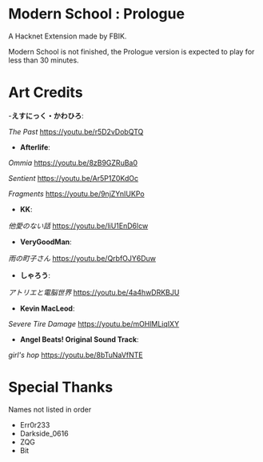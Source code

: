 # Modern School : Prologue
A Hacknet Extension made by FBIK.

Modern School is not finished, the Prologue version is expected to play for less than 30 minutes.

# Art Credits
-**えすにっく・かわひろ**:
  
*The Past* 
<https://youtu.be/r5D2vDobQTQ>


- **Afterlife**:

*Ommia*
<https://youtu.be/8zB9GZRuBa0>

*Sentient*
<https://youtu.be/Ar5P1Z0KdOc>

*Fragments*
<https://youtu.be/9njZYnIUKPo>

- **KK**:

*他愛のない話*
<https://youtu.be/liU1EnD6lcw>

- **VeryGoodMan**:

*雨の町子さん*
<https://youtu.be/QrbfOJY6Duw>

- **しゃろう**:

*アトリエと電脳世界*
<https://youtu.be/4a4hwDRKBJU>

- **Kevin MacLeod**:

*Severe Tire Damage*
<https://youtu.be/mOHlMLiqIXY>

- **Angel Beats! Original Sound Track**:

*girl's hop*
<https://youtu.be/8bTuNaVfNTE>

# Special Thanks
Names not listed in order
- Err0r233
- Darkside_0616
- ZQG
- Bit
